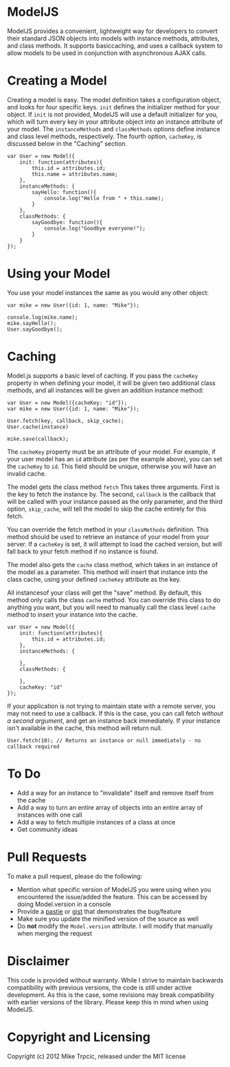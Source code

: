 # ModelJS #
ModelJS provides a convenient, lightweight way for developers to convert their standard JSON objects
into models with instance methods, attributes, and class methods.  It supports basiccaching, and uses
a callback system to allow models to be used in conjunction with asynchronous AJAX calls.

# Creating a Model #
Creating a model is easy.  The model definition takes a configuration object, and looks for four
specific keys.  `init` defines the initializer method for your object.  If `init` is not provided,
ModelJS will use a default initializer for you, which will turn every key in your attribute object
into an instance attribute of your model. The  `instanceMethods` and `classMethods` options define 
instance and class level methods, respectively.  The fourth option, `cacheKey`, is discussed below
in the "Caching" section.

    var User = new Model({
        init: function(attributes){
            this.id = attributes.id;
            this.name = attributes.name;
        },
        instanceMethods: {
            sayHello: function(){
                console.log("Hello from " + this.name);
            }
        },
        classMethods: {
            sayGoodbye: function(){
                console.log("Goodbye everyone!");
            }
        }
    });

# Using your Model #
You use your model instances the same as you would any other object:

    var mike = new User({id: 1, name: "Mike"});

    console.log(mike.name);
    mike.sayHello();
    User.sayGoodbye();

# Caching #
Model.js supports a basic level of caching.  If you pass the `cacheKey` property in
when defining your model, it will be given two additional class methods, and all instances
will be given an addition instance method:

    var User = new Model({cacheKey: "id"});
    var mike = new User({id: 1, name: "Mike"});

    User.fetch(key, callback, skip_cache);
    User.cache(instance)

    mike.save(callback);

The `cacheKey` property must be an attribute of your model.  For example, if your user model
has an `id` attribute (as per the example above), you can set the `cacheKey` to `id`. This
field should be unique, otherwise you will have an invalid cache.

The model gets the class method `fetch`  This takes three arguments.  First is the key to
fetch the instance by.  The second, `callback` is the callback that will be called with your instance
passed as the only parameter, and the third option, `skip_cache`, will tell the model to skip
the cache entirely for this fetch.

You can override the fetch method in your `classMethods` definition.  This method should be used
to retrieve an instance of your model from your server.  If a `cacheKey` is set, it will attempt
to load the cached version, but will fall back to your fetch method if no instance is found.

The model also gets the `cache` class method, which takes in an instance of the model as a parameter.
This method will insert that instance into the class cache, using your defined `cacheKey` attribute
as the key.

All instancesof your class will get the "save" method.  By default, this method only calls the class 
`cache` method.  You can override this class to do anything you want, but you will need to manually 
call the class level `cache` method to insert your instance into the cache.

    var User = new Model({
        init: function(attributes){
            this.id = attributes.id;
        },
        instanceMethods: {
    
        },
        classMethods: {
    
        },
        cacheKey: "id"
    });

If your application is not trying to maintain state with a remote server, you may not need to use a
callback.  If this is the case, you can call fetch _without a second argument_, and get an instance
back immediately.  If your instance isn't available in the cache, this method will return null.

    User.fetch(10); // Returns an instance or null immediately - no callback required

# To Do #
* Add a way for an instance to "invalidate" itself and remove itself from the cache
* Add a way to turn an entire array of objects into an entire array of instances with one call
* Add a way to fetch multiple instances of a class at once
* Get community ideas

# Pull Requests #
To make a pull request, please do the following:

* Mention what specific version of ModelJS you were using when you encountered the issue/added the feature. This can be accessed by doing Model.version in a console
* Provide a [pastie](http://pastie.org/) or [gist](https://gist.github.com/) that demonstrates the bug/feature
* Make sure you update the minified version of the source as well
* Do **not** modify the `Model.version` attribute.  I will modify that manually when merging the request

# Disclaimer #
This code is provided without warranty.  While I strive to maintain backwards compatibility with previous versions,
the code is still under active development.  As this is the case, some revisions may break compatibility with earlier
versions of the library.  Please keep this in mind when using ModelJS.

# Copyright and Licensing #
Copyright (c) 2012 Mike Trpcic, released under the MIT license
